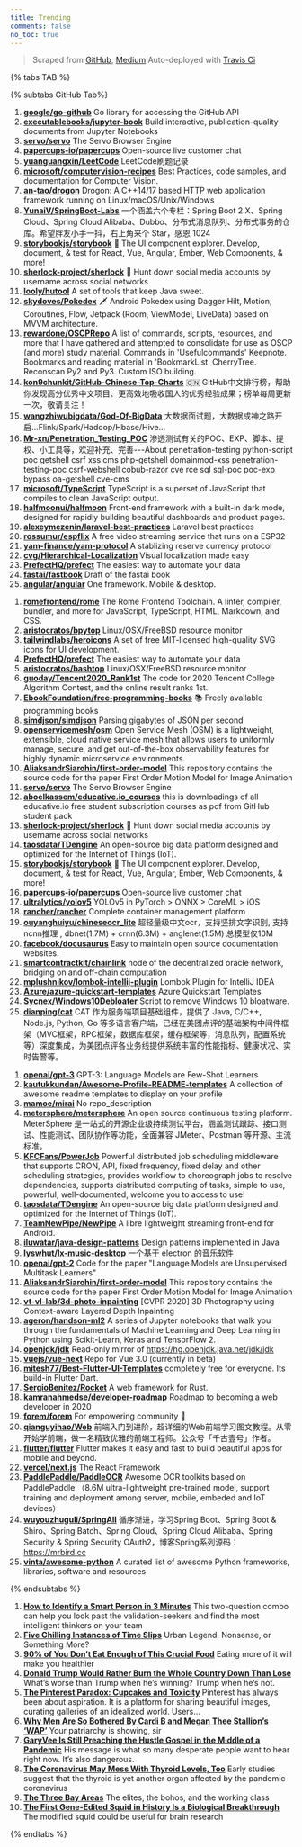 ```yaml
---
title: Trending
comments: false
no_toc: true
---
```


> Scraped from [GitHub](https://github.com/trending), [Medium](https://medium.com/topic/popular)
Auto-deployed with [Travis Ci](https://travis-ci.org/)

{% tabs TAB %}
<!-- tab GitHub -->
{% subtabs GitHub Tab%}
<!-- tab Daily -->
1. [**google/go-github**](https://github.com/google/go-github)
Go library for accessing the GitHub API
2. [**executablebooks/jupyter-book**](https://github.com/executablebooks/jupyter-book)
Build interactive, publication-quality documents from Jupyter Notebooks
3. [**servo/servo**](https://github.com/servo/servo)
The Servo Browser Engine
4. [**papercups-io/papercups**](https://github.com/papercups-io/papercups)
Open-source live customer chat
5. [**yuanguangxin/LeetCode**](https://github.com/yuanguangxin/LeetCode)
LeetCode刷题记录
6. [**microsoft/computervision-recipes**](https://github.com/microsoft/computervision-recipes)
Best Practices, code samples, and documentation for Computer Vision.
7. [**an-tao/drogon**](https://github.com/an-tao/drogon)
Drogon: A C++14/17 based HTTP web application framework running on Linux/macOS/Unix/Windows
8. [**YunaiV/SpringBoot-Labs**](https://github.com/YunaiV/SpringBoot-Labs)
一个涵盖六个专栏：Spring Boot 2.X、Spring Cloud、Spring Cloud Alibaba、Dubbo、分布式消息队列、分布式事务的仓库。希望胖友小手一抖，右上角来个 Star，感恩 1024
9. [**storybookjs/storybook**](https://github.com/storybookjs/storybook)
📓 The UI component explorer. Develop, document, & test for React, Vue, Angular, Ember, Web Components, & more!
10. [**sherlock-project/sherlock**](https://github.com/sherlock-project/sherlock)
🔎 Hunt down social media accounts by username across social networks
11. [**looly/hutool**](https://github.com/looly/hutool)
A set of tools that keep Java sweet.
12. [**skydoves/Pokedex**](https://github.com/skydoves/Pokedex)
🗡️ Android Pokedex using Dagger Hilt, Motion, Coroutines, Flow, Jetpack (Room, ViewModel, LiveData) based on MVVM architecture.
13. [**rewardone/OSCPRepo**](https://github.com/rewardone/OSCPRepo)
A list of commands, scripts, resources, and more that I have gathered and attempted to consolidate for use as OSCP (and more) study material. Commands in 'Usefulcommands' Keepnote. Bookmarks and reading material in 'BookmarkList' CherryTree. Reconscan Py2 and Py3. Custom ISO building.
14. [**kon9chunkit/GitHub-Chinese-Top-Charts**](https://github.com/kon9chunkit/GitHub-Chinese-Top-Charts)
🇨🇳 GitHub中文排行榜，帮助你发现高分优秀中文项目、更高效地吸收国人的优秀经验成果；榜单每周更新一次，敬请关注！
15. [**wangzhiwubigdata/God-Of-BigData**](https://github.com/wangzhiwubigdata/God-Of-BigData)
大数据面试题，大数据成神之路开启...Flink/Spark/Hadoop/Hbase/Hive...
16. [**Mr-xn/Penetration_Testing_POC**](https://github.com/Mr-xn/Penetration_Testing_POC)
渗透测试有关的POC、EXP、脚本、提权、小工具等，欢迎补充、完善---About penetration-testing python-script poc getshell csrf xss cms php-getshell domainmod-xss penetration-testing-poc csrf-webshell cobub-razor cve rce sql sql-poc poc-exp bypass oa-getshell cve-cms
17. [**microsoft/TypeScript**](https://github.com/microsoft/TypeScript)
TypeScript is a superset of JavaScript that compiles to clean JavaScript output.
18. [**halfmoonui/halfmoon**](https://github.com/halfmoonui/halfmoon)
Front-end framework with a built-in dark mode, designed for rapidly building beautiful dashboards and product pages.
19. [**alexeymezenin/laravel-best-practices**](https://github.com/alexeymezenin/laravel-best-practices)
Laravel best practices
20. [**rossumur/espflix**](https://github.com/rossumur/espflix)
A free video streaming service that runs on a ESP32
21. [**yam-finance/yam-protocol**](https://github.com/yam-finance/yam-protocol)
A stablizing reserve currency protocol
22. [**cvg/Hierarchical-Localization**](https://github.com/cvg/Hierarchical-Localization)
Visual localization made easy
23. [**PrefectHQ/prefect**](https://github.com/PrefectHQ/prefect)
The easiest way to automate your data
24. [**fastai/fastbook**](https://github.com/fastai/fastbook)
Draft of the fastai book
25. [**angular/angular**](https://github.com/angular/angular)
One framework. Mobile & desktop.
<!-- endtab -->
<!-- tab Weekly -->
1. [**romefrontend/rome**](https://github.com/romefrontend/rome)
The Rome Frontend Toolchain. A linter, compiler, bundler, and more for JavaScript, TypeScript, HTML, Markdown, and CSS.
2. [**aristocratos/bpytop**](https://github.com/aristocratos/bpytop)
Linux/OSX/FreeBSD resource monitor
3. [**tailwindlabs/heroicons**](https://github.com/tailwindlabs/heroicons)
A set of free MIT-licensed high-quality SVG icons for UI development.
4. [**PrefectHQ/prefect**](https://github.com/PrefectHQ/prefect)
The easiest way to automate your data
5. [**aristocratos/bashtop**](https://github.com/aristocratos/bashtop)
Linux/OSX/FreeBSD resource monitor
6. [**guoday/Tencent2020_Rank1st**](https://github.com/guoday/Tencent2020_Rank1st)
The code for 2020 Tencent College Algorithm Contest, and the online result ranks 1st.
7. [**EbookFoundation/free-programming-books**](https://github.com/EbookFoundation/free-programming-books)
📚 Freely available programming books
8. [**simdjson/simdjson**](https://github.com/simdjson/simdjson)
Parsing gigabytes of JSON per second
9. [**openservicemesh/osm**](https://github.com/openservicemesh/osm)
Open Service Mesh (OSM) is a lightweight, extensible, cloud native service mesh that allows users to uniformly manage, secure, and get out-of-the-box observability features for highly dynamic microservice environments.
10. [**AliaksandrSiarohin/first-order-model**](https://github.com/AliaksandrSiarohin/first-order-model)
This repository contains the source code for the paper First Order Motion Model for Image Animation
11. [**servo/servo**](https://github.com/servo/servo)
The Servo Browser Engine
12. [**aboelkassem/educative.io_courses**](https://github.com/aboelkassem/educative.io_courses)
this is downloadings of all educative.io free student subscription courses as pdf from GitHub student pack
13. [**sherlock-project/sherlock**](https://github.com/sherlock-project/sherlock)
🔎 Hunt down social media accounts by username across social networks
14. [**taosdata/TDengine**](https://github.com/taosdata/TDengine)
An open-source big data platform designed and optimized for the Internet of Things (IoT).
15. [**storybookjs/storybook**](https://github.com/storybookjs/storybook)
📓 The UI component explorer. Develop, document, & test for React, Vue, Angular, Ember, Web Components, & more!
16. [**papercups-io/papercups**](https://github.com/papercups-io/papercups)
Open-source live customer chat
17. [**ultralytics/yolov5**](https://github.com/ultralytics/yolov5)
YOLOv5 in PyTorch > ONNX > CoreML > iOS
18. [**rancher/rancher**](https://github.com/rancher/rancher)
Complete container management platform
19. [**ouyanghuiyu/chineseocr_lite**](https://github.com/ouyanghuiyu/chineseocr_lite)
超轻量级中文ocr，支持竖排文字识别, 支持ncnn推理 , dbnet(1.7M) + crnn(6.3M) + anglenet(1.5M) 总模型仅10M
20. [**facebook/docusaurus**](https://github.com/facebook/docusaurus)
Easy to maintain open source documentation websites.
21. [**smartcontractkit/chainlink**](https://github.com/smartcontractkit/chainlink)
node of the decentralized oracle network, bridging on and off-chain computation
22. [**mplushnikov/lombok-intellij-plugin**](https://github.com/mplushnikov/lombok-intellij-plugin)
Lombok Plugin for IntelliJ IDEA
23. [**Azure/azure-quickstart-templates**](https://github.com/Azure/azure-quickstart-templates)
Azure Quickstart Templates
24. [**Sycnex/Windows10Debloater**](https://github.com/Sycnex/Windows10Debloater)
Script to remove Windows 10 bloatware.
25. [**dianping/cat**](https://github.com/dianping/cat)
CAT 作为服务端项目基础组件，提供了 Java, C/C++, Node.js, Python, Go 等多语言客户端，已经在美团点评的基础架构中间件框架（MVC框架，RPC框架，数据库框架，缓存框架等，消息队列，配置系统等）深度集成，为美团点评各业务线提供系统丰富的性能指标、健康状况、实时告警等。
<!-- endtab -->
<!-- tab Monthly -->
1. [**openai/gpt-3**](https://github.com/openai/gpt-3)
GPT-3: Language Models are Few-Shot Learners
2. [**kautukkundan/Awesome-Profile-README-templates**](https://github.com/kautukkundan/Awesome-Profile-README-templates)
A collection of awesome readme templates to display on your profile
3. [**mamoe/mirai**](https://github.com/mamoe/mirai)
No repo_description
4. [**metersphere/metersphere**](https://github.com/metersphere/metersphere)
An open source continuous testing platform. MeterSphere 是一站式的开源企业级持续测试平台，涵盖测试跟踪、接口测试、性能测试、团队协作等功能，全面兼容 JMeter、Postman 等开源、主流标准。
5. [**KFCFans/PowerJob**](https://github.com/KFCFans/PowerJob)
Powerful distributed job scheduling middleware that supports CRON, API, fixed frequency, fixed delay and other scheduling strategies, provides workflow to choreograph jobs to resolve dependencies, supports distributed computing of tasks, simple to use, powerful, well-documented, welcome you to access to use!
6. [**taosdata/TDengine**](https://github.com/taosdata/TDengine)
An open-source big data platform designed and optimized for the Internet of Things (IoT).
7. [**TeamNewPipe/NewPipe**](https://github.com/TeamNewPipe/NewPipe)
A libre lightweight streaming front-end for Android.
8. [**iluwatar/java-design-patterns**](https://github.com/iluwatar/java-design-patterns)
Design patterns implemented in Java
9. [**lyswhut/lx-music-desktop**](https://github.com/lyswhut/lx-music-desktop)
一个基于 electron 的音乐软件
10. [**openai/gpt-2**](https://github.com/openai/gpt-2)
Code for the paper "Language Models are Unsupervised Multitask Learners"
11. [**AliaksandrSiarohin/first-order-model**](https://github.com/AliaksandrSiarohin/first-order-model)
This repository contains the source code for the paper First Order Motion Model for Image Animation
12. [**vt-vl-lab/3d-photo-inpainting**](https://github.com/vt-vl-lab/3d-photo-inpainting)
[CVPR 2020] 3D Photography using Context-aware Layered Depth Inpainting
13. [**ageron/handson-ml2**](https://github.com/ageron/handson-ml2)
A series of Jupyter notebooks that walk you through the fundamentals of Machine Learning and Deep Learning in Python using Scikit-Learn, Keras and TensorFlow 2.
14. [**openjdk/jdk**](https://github.com/openjdk/jdk)
Read-only mirror of https://hg.openjdk.java.net/jdk/jdk
15. [**vuejs/vue-next**](https://github.com/vuejs/vue-next)
Repo for Vue 3.0 (currently in beta)
16. [**mitesh77/Best-Flutter-UI-Templates**](https://github.com/mitesh77/Best-Flutter-UI-Templates)
completely free for everyone. Its build-in Flutter Dart.
17. [**SergioBenitez/Rocket**](https://github.com/SergioBenitez/Rocket)
A web framework for Rust.
18. [**kamranahmedse/developer-roadmap**](https://github.com/kamranahmedse/developer-roadmap)
Roadmap to becoming a web developer in 2020
19. [**forem/forem**](https://github.com/forem/forem)
For empowering community 🌱
20. [**qianguyihao/Web**](https://github.com/qianguyihao/Web)
前端入门到进阶，超详细的Web前端学习图文教程。从零开始学前端，做一名精致优雅的前端工程师。公众号「千古壹号」作者。
21. [**flutter/flutter**](https://github.com/flutter/flutter)
Flutter makes it easy and fast to build beautiful apps for mobile and beyond.
22. [**vercel/next.js**](https://github.com/vercel/next.js)
The React Framework
23. [**PaddlePaddle/PaddleOCR**](https://github.com/PaddlePaddle/PaddleOCR)
Awesome OCR toolkits based on PaddlePaddle （8.6M ultra-lightweight pre-trained model, support training and deployment among server, mobile, embeded and IoT devices）
24. [**wuyouzhuguli/SpringAll**](https://github.com/wuyouzhuguli/SpringAll)
循序渐进，学习Spring Boot、Spring Boot & Shiro、Spring Batch、Spring Cloud、Spring Cloud Alibaba、Spring Security & Spring Security OAuth2，博客Spring系列源码：https://mrbird.cc
25. [**vinta/awesome-python**](https://github.com/vinta/awesome-python)
A curated list of awesome Python frameworks, libraries, software and resources
<!-- endtab -->
{% endsubtabs %}
<!-- endtab -->
<!-- tab Medium -->
1. [**How to Identify a Smart Person in 3 Minutes**](https://forge.medium.com/how-to-identify-a-smart-person-in-3-minutes-57f058cd5561?source=topic_page---------------------------20)
This two-question combo can help you look past the validation-seekers and find the most intelligent thinkers on your team
2. [**Five Chilling Instances of Time Slips**](https://medium.com/inside-the-simulation/five-chilling-instances-of-time-slips-d3a7248c9e09?source=topic_page---------0------------------1)
Urban Legend, Nonsense, or Something More?
3. [**90% of You Don’t Eat Enough of This Crucial Food**](https://medium.com/in-fitness-and-in-health/90-of-you-dont-eat-enough-of-this-crucial-food-7ec46ddb8124?source=topic_page---------1------------------1)
Eating more of it will make you healthier
4. [**Donald Trump Would Rather Burn the Whole Country Down Than Lose**](https://gen.medium.com/donald-trump-would-rather-burn-the-whole-country-down-than-lose-855fd3bdd042?source=topic_page---------2------------------1)
What’s worse than Trump when he’s winning? Trump when he’s not.
5. [**The Pinterest Paradox: Cupcakes and Toxicity**](https://medium.com/@francoise_93266/the-pinterest-paradox-cupcakes-and-toxicity-57ed6bd76960?source=topic_page---------4------------------1)
Pinterest has always been about aspiration. It is a platform for sharing beautiful images, curating galleries of an idealized world. Users…
6. [**Why Men Are So Bothered By Cardi B and Megan Thee Stallion’s ‘WAP’**](https://level.medium.com/why-men-are-so-bothered-by-cardi-b-and-megan-thee-stallions-wap-94aed0bb7024?source=topic_page---------5------------------1)
Your patriarchy is showing, sir
7. [**GaryVee Is Still Preaching the Hustle Gospel in the Middle of a Pandemic**](https://marker.medium.com/garyvee-is-still-preaching-the-hustle-gospel-in-the-middle-of-a-pandemic-b033b25f0dc?source=topic_page---------6------------------1)
His message is what so many desperate people want to hear right now. It’s also dangerous.
8. [**The Coronavirus May Mess With Thyroid Levels, Too**](https://elemental.medium.com/the-coronavirus-may-mess-with-thyroid-levels-too-87f94e45c5c9?source=topic_page---------7------------------1)
Early studies suggest that the thyroid is yet another organ affected by the pandemic coronavirus
9. [**The Three Bay Areas**](https://thebolditalic.com/the-three-bay-areas-b09aa2c4d727?source=topic_page---------8------------------1)
The elites, the bohos, and the working class
10. [**The First Gene-Edited Squid in History Is a Biological Breakthrough**](https://onezero.medium.com/the-first-gene-edited-squid-in-history-is-a-biological-breakthrough-c81cb0449e5a?source=topic_page---------9------------------1)
The modified squid could be useful for brain research
<!-- endtab -->
{% endtabs %}
